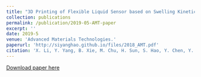 ```yaml
---
title: "3D Printing of Flexible Liquid Sensor based on Swelling Kinetics of Hydrogel with Carbon Nanotubes"
collection: publications
permalink: /publication/2019-05-AMT-paper
excerpt: ''
date: 2019-5
venue: 'Advanced Materials Technologies.'
paperurl: 'http://siyanghao.github.io/files/2018_AMT.pdf'
citation: 'X. Li, Y. Yang, B. Xie, M. Chu, H. Sun, S. Hao, Y. Chen, Y. Chen. 3D Printing of Flexible Liquid Sensor based on Swelling Kinetics of Hydrogel with Carbon Nanotubes [J]. Advanced Materials Technologies. 2019, 5, 1800476'
---
```


[Download paper here](http://siyanghao.github.io/files/2018_AMT.pdf)

